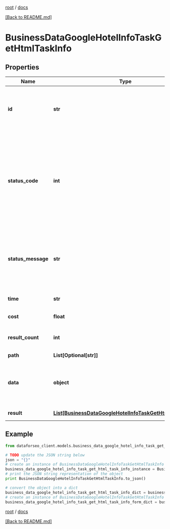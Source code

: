 [root](./../ "root") / [docs](./ "docs")

[[Back to README.md]](./../README.md "[Back to README.md]")

# BusinessDataGoogleHotelInfoTaskGetHtmlTaskInfo

## Properties

Name | Type | Description | Notes
------------ | ------------- | ------------- | -------------
**id** | **str** | task identifier unique task identifier in our system in the UUID format | [optional]
**status_code** | **int** | status code of the task generated by DataForSEO, can be within the following range: 10000-60000 you can find the full list of the response codes here | [optional]
**status_message** | **str** | informational message of the task you can find the full list of general informational messages here | [optional]
**time** | **str** | execution time, seconds | [optional]
**cost** | **float** | total tasks cost, USD | [optional]
**result_count** | **int** | number of elements in the result array | [optional]
**path** | **List[Optional[str]]** | URL path | [optional]
**data** | **object** | contains the same parameters that you specified in the POST request | [optional]
**result** | [**List[BusinessDataGoogleHotelInfoTaskGetHtmlResultInfo]**](BusinessDataGoogleHotelInfoTaskGetHtmlResultInfo.md) | array of results | [optional]

## Example

```python
from dataforseo_client.models.business_data_google_hotel_info_task_get_html_task_info import BusinessDataGoogleHotelInfoTaskGetHtmlTaskInfo

# TODO update the JSON string below
json = "{}"
# create an instance of BusinessDataGoogleHotelInfoTaskGetHtmlTaskInfo from a JSON string
business_data_google_hotel_info_task_get_html_task_info_instance = BusinessDataGoogleHotelInfoTaskGetHtmlTaskInfo.from_json(json)
# print the JSON string representation of the object
print BusinessDataGoogleHotelInfoTaskGetHtmlTaskInfo.to_json()

# convert the object into a dict
business_data_google_hotel_info_task_get_html_task_info_dict = business_data_google_hotel_info_task_get_html_task_info_instance.to_dict()
# create an instance of BusinessDataGoogleHotelInfoTaskGetHtmlTaskInfo from a dict
business_data_google_hotel_info_task_get_html_task_info_form_dict = business_data_google_hotel_info_task_get_html_task_info.from_dict(business_data_google_hotel_info_task_get_html_task_info_dict)
```

  

[root](./../ "root") / [docs](./ "docs")

[[Back to README.md]](./../README.md "[Back to README.md]")